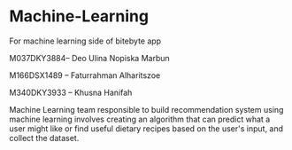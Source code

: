 # Machine-Learning
For machine learning side of bitebyte app

M037DKY3884– Deo Ulina Nopiska Marbun

M166DSX1489 – Faturrahman Alharitszoe

M340DKY3933 – Khusna Hanifah

Machine Learning team responsible to build recommendation system using machine learning involves creating an algorithm that can predict what a user might like or find useful dietary recipes based on the user's input, and collect the dataset.

